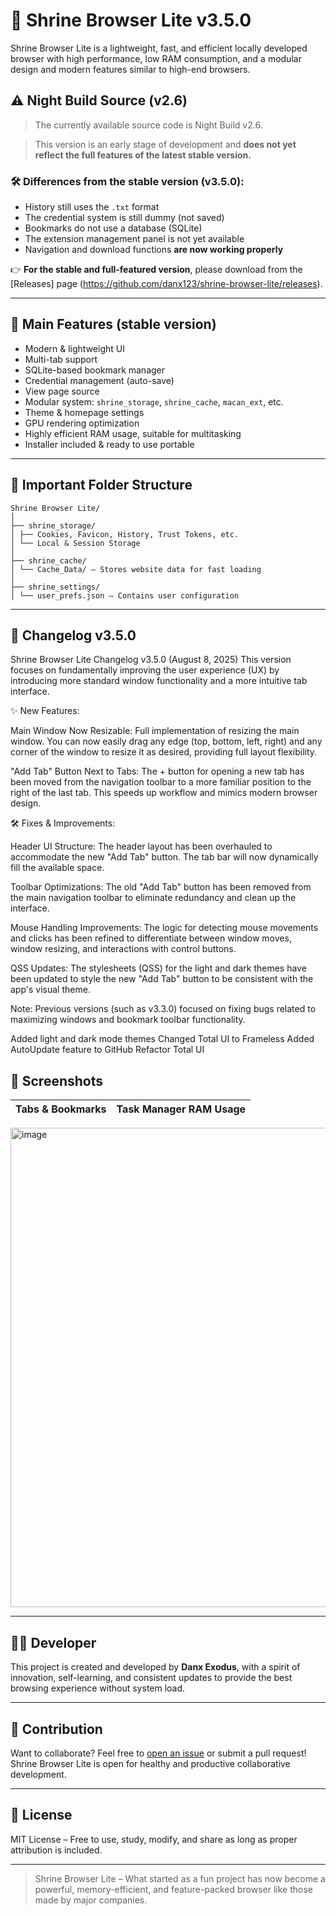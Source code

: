 # 🦁 Shrine Browser Lite v3.5.0

Shrine Browser Lite is a lightweight, fast, and efficient locally developed browser with high performance, low RAM consumption, and a modular design and modern features similar to high-end browsers.

## ⚠️ Night Build Source (v2.6)

> The currently available source code is Night Build v2.6.

> This version is an early stage of development and **does not yet reflect the full features of the latest stable version.**

### 🛠 Differences from the stable version (v3.5.0):

- History still uses the `.txt` format
- The credential system is still dummy (not saved)
- Bookmarks do not use a database (SQLite)
- The extension management panel is not yet available
- Navigation and download functions **are now working properly**

👉 **For the stable and full-featured version**, please download from the [Releases] page (https://github.com/danx123/shrine-browser-lite/releases).

---

## 🚀 Main Features (stable version)

- Modern & lightweight UI
- Multi-tab support
- SQLite-based bookmark manager
- Credential management (auto-save)
- View page source
- Modular system: `shrine_storage`, `shrine_cache`, `macan_ext`, etc.
- Theme & homepage settings
- GPU rendering optimization
- Highly efficient RAM usage, suitable for multitasking
- Installer included & ready to use portable

---

## 📂 Important Folder Structure

```
Shrine Browser Lite/
│
├── shrine_storage/
│ ├── Cookies, Favicon, History, Trust Tokens, etc.
│ └── Local & Session Storage
│
├── shrine_cache/
│ └── Cache_Data/ – Stores website data for fast loading
│
├── shrine_settings/
│ └── user_prefs.json – Contains user configuration
```

---

## 📝 Changelog v3.5.0

Shrine Browser Lite Changelog
v3.5.0 (August 8, 2025)
This version focuses on fundamentally improving the user experience (UX) by introducing more standard window functionality and a more intuitive tab interface.

✨ New Features:

Main Window Now Resizable: Full implementation of resizing the main window. You can now easily drag any edge (top, bottom, left, right) and any corner of the window to resize it as desired, providing full layout flexibility.

"Add Tab" Button Next to Tabs: The + button for opening a new tab has been moved from the navigation toolbar to a more familiar position to the right of the last tab. This speeds up workflow and mimics modern browser design.

🛠️ Fixes & Improvements:

Header UI Structure: The header layout has been overhauled to accommodate the new "Add Tab" button. The tab bar will now dynamically fill the available space.

Toolbar Optimizations: The old "Add Tab" button has been removed from the main navigation toolbar to eliminate redundancy and clean up the interface.

Mouse Handling Improvements: The logic for detecting mouse movements and clicks has been refined to differentiate between window moves, window resizing, and interactions with control buttons.

QSS Updates: The stylesheets (QSS) for the light and dark themes have been updated to style the new "Add Tab" button to be consistent with the app's visual theme.

Note: Previous versions (such as v3.3.0) focused on fixing bugs related to maximizing windows and bookmark toolbar functionality.

Added light and dark mode themes
Changed Total UI to Frameless
Added AutoUpdate feature to GitHub
Refactor Total UI

## 📸 Screenshots

| Tabs & Bookmarks | Task Manager RAM Usage |
|------------------|----------------------------------|
<img width="1365" height="767" alt="image" src="https://github.com/user-attachments/assets/010a8135-690f-47be-adae-238fa2d35f21" />


---

## 👨‍💻 Developer

This project is created and developed by **Danx Exodus**, with a spirit of innovation, self-learning, and consistent updates to provide the best browsing experience without system load.

---

## 🤝 Contribution

Want to collaborate? Feel free to [open an issue](https://github.com/username/shrine-browser-lite/issues) or submit a pull request! Shrine Browser Lite is open for healthy and productive collaborative development.

---

## 📜 License

MIT License – Free to use, study, modify, and share as long as proper attribution is included.

---

> Shrine Browser Lite – What started as a fun project has now become a powerful, memory-efficient, and feature-packed browser like those made by major companies.
